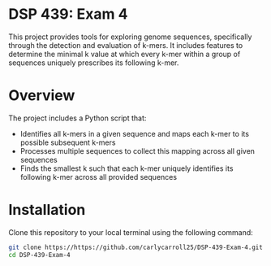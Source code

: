 # DSP 439: Exam 4

This project provides tools for exploring genome sequences, specifically through the detection and evaluation of k-mers. It includes features to determine the minimal k value at which every k-mer within a group of sequences uniquely prescribes its following k-mer.

# Overview
The project includes a Python script that:
- Identifies all k-mers in a given sequence and maps each k-mer to its possible subsequent k-mers
- Processes multiple sequences to collect this mapping across all given sequences
- Finds the smallest k such that each k-mer uniquely identifies its following k-mer across all provided sequences

# Installation
Clone this repository to your local terminal using the following command:
```bash
git clone https://https://github.com/carlycarroll25/DSP-439-Exam-4.git
cd DSP-439-Exam-4
